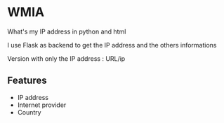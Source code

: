 # WMIA
What's my IP address in python and html

I use Flask as backend to get the IP address and the others informations

Version with only the IP address : URL/ip
## Features
* IP address
* Internet provider
* Country
